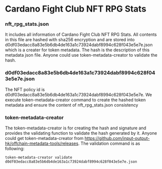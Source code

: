 # Cardano Fight Club NFT RPG Stats
  ### nft_rpg_stats.json
  It includes all information of Cardano Fight Club NFT RPG Stats. All contents in this file are hashed with sha256 encryption and are stored into d0df03edacc8a83e5b6db4de163a1c73924dabf8994c628f043e5e7e.json which is a creater for token metadata. The hash is the description of this metadata json file. Anyone could use token-metadata-creator to validate the hash.
  ### d0df03edacc8a83e5b6db4de163a1c73924dabf8994c628f043e5e7e.json
  The NFT policy id is d0df03edacc8a83e5b6db4de163a1c73924dabf8994c628f043e5e7e. We execute token-metadata-creator command to create the hashed token metadata and ensure the content of nft_rpg_stats.json consistency
  ### token-metadata-creator
  The token-metadata-creator is for creating the hash and signature and provides the validating function to validate the hash generated by it.
  Anyone could get token-metadata-creator from https://github.com/input-output-hk/offchain-metadata-tools/releases. The validation command is as following:
  ```
  token-metadata-creator validate d0df03edacc8a83e5b6db4de163a1c73924dabf8994c628f043e5e7e.json
  ```